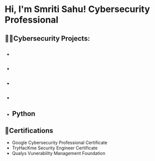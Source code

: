 <h1>Hi, I'm Smriti Sahu!  <a>Cybersecurity Professional</a>

<h2> 👩‍💻Cybersecurity Projects:</h2>

- <b></b>
  - 
- <b></b>
  -  
- <b></b>
  -
- <b></b>
  - 
- <b>Python</b>
  - 

<h2>📃Certifications</h2>

- Google Cybersecurity Professional Certificate 
- TryHacKme Security Engineer Certificate
- Qualys Vunerability Management Foundation


